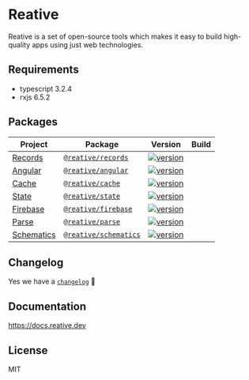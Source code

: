 # Reative

Reative is a set of open-source tools which makes it easy to build high-quality apps using just web technologies.

## Requirements

- typescript 3.2.4
- rxjs 6.5.2

## Packages

| Project                                           | Package                                                                    | Version                                                                                                                      | Build |
| ------------------------------------------------- | -------------------------------------------------------------------------- | ---------------------------------------------------------------------------------------------------------------------------- | :---: |
| [Records](https://docs.reative.dev/records)       | [`@reative/records`](https://www.npmjs.com/package/@reative/records)       | [![version](https://img.shields.io/npm/v/@reative/records/latest.svg)](https://www.npmjs.com/package/@reative/records)       |       |
| [Angular](https://docs.reative.dev/angular)       | [`@reative/angular`](https://www.npmjs.com/package/@reative/angular)       | [![version](https://img.shields.io/npm/v/@reative/angular/latest.svg)](https://www.npmjs.com/package/@reative/angular)       |       |
| [Cache](https://docs.reative.dev/cache)           | [`@reative/cache`](https://www.npmjs.com/package/@reative/cache)           | [![version](https://img.shields.io/npm/v/@reative/cache/latest.svg)](https://www.npmjs.com/package/@reative/cache)           |       |
| [State](https://docs.reative.dev/state)           | [`@reative/state`](https://www.npmjs.com/package/@reative/state)           | [![version](https://img.shields.io/npm/v/@reative/state/latest.svg)](https://www.npmjs.com/package/@reative/state)           |       |
| [Firebase](https://docs.reative.dev/firebase)     | [`@reative/firebase`](https://www.npmjs.com/package/@reative/firebase)     | [![version](https://img.shields.io/npm/v/@reative/firebase/latest.svg)](https://www.npmjs.com/package/@reative/firebase)     |       |
| [Parse](https://docs.reative.dev/parse)           | [`@reative/parse`](https://www.npmjs.com/package/@reative/parse)           | [![version](https://img.shields.io/npm/v/@reative/parse/latest.svg)](https://www.npmjs.com/package/@reative/parse)           |       |
| [Schematics](https://docs.reative.dev/schematics) | [`@reative/schematics`](https://www.npmjs.com/package/@reative/schematics) | [![version](https://img.shields.io/npm/v/@reative/schematics/latest.svg)](https://www.npmjs.com/package/@reative/schematics) |       |

## Changelog

Yes we have a [`changelog`](/CHANGELOG.md) 🍭

## Documentation

https://docs.reative.dev

## License

MIT
